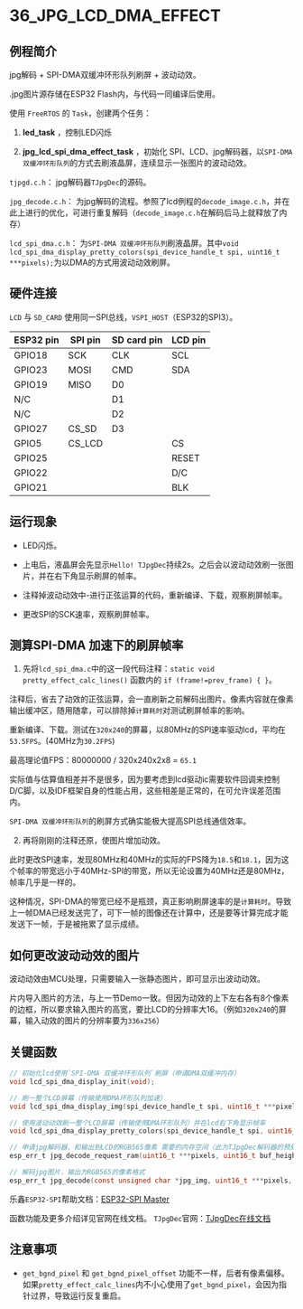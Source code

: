 # 36_JPG_LCD_DMA_EFFECT

## 例程简介

jpg解码 + SPI-DMA双缓冲环形队列刷屏 + 波动动效。

.jpg图片源存储在ESP32 Flash内，与代码一同编译后使用。

使用 `FreeRTOS` 的 `Task`，创建两个任务：

1. **led_task** ，控制LED闪烁

2. **jpg_lcd_spi_dma_effect_task** ，初始化 SPI、LCD、jpg解码器，以`SPI-DMA 双缓冲环形队列`的方式去刷液晶屏，连续显示一张图片的波动动效。


`tjpgd.c.h`： jpg解码器`TJpgDec`的源码。

`jpg_decode.c.h`： 为jpg解码的流程。参照了lcd例程的`decode_image.c.h`，并在此上进行的优化，可进行重复解码（`decode_image.c.h`在解码后马上就释放了内存）

`lcd_spi_dma.c.h`： 为`SPI-DMA 双缓冲环形队列`刷液晶屏。其中`void lcd_spi_dma_display_pretty_colors(spi_device_handle_t spi, uint16_t ***pixels);`为以DMA的方式用波动动效刷屏。


## 硬件连接

`LCD` 与 `SD_CARD` 使用同一SPI总线，`VSPI_HOST`（ESP32的SPI3）。

ESP32 pin     | SPI pin | SD card pin | LCD pin |
--------------|---------|-------------|---------|
GPIO18        | SCK     | CLK         | SCL     |
GPIO23        | MOSI    | CMD         | SDA     |
GPIO19        | MISO    | D0          |         |
N/C           |         | D1          |         |
N/C           |         | D2          |         |
GPIO27        | CS_SD   | D3          |         |
GPIO5         | CS_LCD  |             | CS      |
GPIO25        |         |             | RESET   |
GPIO22        |         |             | D/C     |
GPIO21        |         |             | BLK     |


## 运行现象

* LED闪烁。

* 上电后，液晶屏会先显示`Hello! TJpgDec`持续2s。之后会以波动动效刷一张图片，并在右下角显示刷屏的帧率。

* 注释掉波动动效中-进行正弦运算的代码，重新编译、下载，观察刷屏帧率。

* 更改SPI的SCK速率，观察刷屏帧率。


## 测算SPI-DMA 加速下的刷屏帧率

1. 先将`lcd_spi_dma.c`中的这一段代码注释：`static void pretty_effect_calc_lines()` 函数内的 `if (frame!=prev_frame) { }`。

注释后，省去了动效的正弦运算，会一直刷新之前解码出图片。像素内容就在像素输出缓冲区，随用随拿，可以排除掉`计算耗时`对测试刷屏帧率的影响。

重新编译、下载。测试在`320x240`的屏幕，以80MHz的SPI速率驱动lcd，平均在`53.5FPS`。(40MHz为`30.2FPS`)

最高理论值FPS：80000000 / 320x240x2x8 = `65.1`

实际值与估算值相差并不是很多，因为要考虑到lcd驱动ic需要软件回调来控制D/C脚，以及IDF框架自身的性能占用，这些相差是正常的，在可允许误差范围内。

`SPI-DMA 双缓冲环形队列`的刷屏方式确实能极大提高SPI总线通信效率。

2. 再将刚刚的注释还原，使图片增加动效。

此时更改SPI速率，发现80MHz和40MHz的实际的FPS降为`18.5`和`18.1`，因为这个帧率的带宽远小于40MHz-SPI的带宽，所以无论设置为40MHz还是80MHz，帧率几乎是一样的。

这种情况，SPI-DMA的带宽已经不是瓶颈，真正影响刷屏速率的是`计算耗时`。导致上一帧DMA已经发送完了，可下一帧的图像还在计算中，还是要等计算完成才能发送下一帧，于是被拖累了显示成绩。


## 如何更改波动动效的图片

波动动效由MCU处理，只需要输入一张静态图片，即可显示出波动动效。

片内导入图片的方法，与上一节Demo一致。但因为动效的上下左右各有8个像素的边框，所以要求输入图片的高宽，要比LCD的分辨率大16。（例如`320x240`的屏幕，输入动效的图片的分辨率要为`336x256`）


## 关键函数

```c
// 初始化lcd使用`SPI-DMA 双缓冲环形队列`刷屏（申请DMA双缓冲内存）
void lcd_spi_dma_display_init(void);

// 刷一整个LCD屏幕（传输使用DMA环形队列加速）
void lcd_spi_dma_display_img(spi_device_handle_t spi, uint16_t ***pixels);

// 使用波动动效刷一整个LCD屏幕（传输使用DMA环形队列）并在lcd右下角显示帧率
void lcd_spi_dma_display_pretty_colors(spi_device_handle_t spi, uint16_t ***pixels);

// 申请jpg解码器、和输出到LCD的RGB565像素 需要的内存空间（此为TJpgDec解码器的预处理，仅需调用一次。重复调用可能会因为申请的空间超出ESP32可用范围，导致错误。）
esp_err_t jpg_decode_request_ram(uint16_t ***pixels, uint16_t buf_height, uint16_t buf_width);

// 解码jpg图片，输出为RGB565的像素格式
esp_err_t jpg_decode(const unsigned char *jpg_img, uint16_t ***pixels, uint8_t scale);
```

乐鑫`ESP32-SPI`帮助文档：[ESP32-SPI Master](https://docs.espressif.com/projects/esp-idf/zh_CN/stable/esp32/api-reference/peripherals/spi_master.html#)

函数功能及更多介绍详见官网在线文档。
`TJpgDec`官网：[TJpgDec在线文档](http://www.elm-chan.org/fsw/tjpgd/00index.html)


## 注意事项

* `get_bgnd_pixel` 和 `get_bgnd_pixel_offset` 功能不一样，后者有像素偏移。如果`pretty_effect_calc_lines`内不小心使用了`get_bgnd_pixel`，会因为指针过界，导致运行反复重启。
